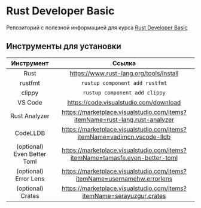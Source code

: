 # Rust Developer Basic

Репозиторий с полезной информацией для курса [Rust Developer Basic](https://otus.ru/lessons/rust-developer-basic/)

## Инструменты для установки

| Инструмент | Ссылка |
| :--: | :--: |
| Rust | https://www.rust-lang.org/tools/install |
| rustfmt | `rustup component add rustfmt` |
| clippy | `rustup component add clippy` |
| VS Code | https://code.visualstudio.com/download |
| Rust Analyzer | https://marketplace.visualstudio.com/items?itemName=rust-lang.rust-analyzer |
| CodeLLDB | https://marketplace.visualstudio.com/items?itemName=vadimcn.vscode-lldb |
| (optional) Even Better Toml | https://marketplace.visualstudio.com/items?itemName=tamasfe.even-better-toml |
| (optional) Error Lens | https://marketplace.visualstudio.com/items?itemName=usernamehw.errorlens |
| (optional) Crates | https://marketplace.visualstudio.com/items?itemName=serayuzgur.crates |

